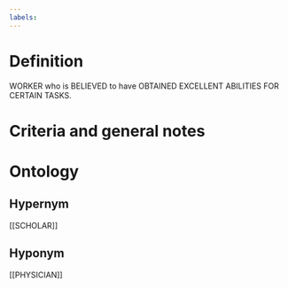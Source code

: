 ```yaml
---
labels: 
---
```


# Definition
WORKER who is BELIEVED to have OBTAINED EXCELLENT ABILITIES FOR CERTAIN TASKS.
# Criteria and general notes
# Ontology

## Hypernym
[[SCHOLAR]]
## Hyponym
[[PHYSICIAN]]